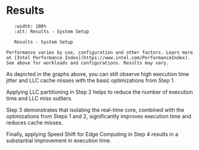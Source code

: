 # Results

```{figure} images/results.png
   :width: 100%
   :alt: Results - System Setup

   Results - System Setup
```

```{warning}
Performance varies by use, configuration and other factors. Learn more at [Intel Performance Index](https://www.intel.com/PerformanceIndex).
See above for workloads and configurations. Results may vary.
```

As depicted in the graphs above, you can still observe high execution time jitter and LLC cache misses with the basic optimizations from Step 1.

Applying LLC partitioning in Step 2 helps to reduce the number of execution time and LLC miss outliers.

Step 3 demonstrates that isolating the real-time core, combined with the optimizations from Steps 1 and 2, significantly improves execution time and reduces cache misses.

Finally, applying Speed Shift for Edge Computing in Step 4 results in a substantial improvement in execution time.
